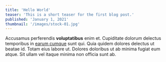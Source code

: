 ```yaml
---
title: 'Hello World'
teaser: 'This is a short teaser for the first blog post.'
published: 'January 1, 2021'
thumbnail: '/images/stock-01.jpg'
---
```


Accusamus perferendis **voluptatibus** enim et. Cupiditate dolorum
delectus temporibus in [earum cumque](https://w3collective.com) sunt 
qui. Quia quidem dolores delectus ut beatae id. Totam eius labore ut. 
Dolores doloribus ut ab minima fugiat eum atque. Sit ullam vel itaque 
minima non officia sunt ab.